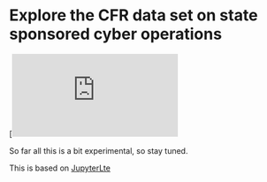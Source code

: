 # Explore the CFR data set on state sponsored cyber operations

[![lite-badge](https://sergedroz.github.io/state_sponsored_attacks/lab/index.html)

So far all this is a bit experimental, so stay tuned. 

This is based on [JupyterLte](https://jupyterlite.readthedocs.io/en/latest/)

